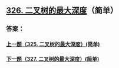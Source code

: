 ## [326. 二叉树的最大深度](https://leetcode-cn.com/problems/merge-two-sorted-lists/)（简单）





### 答案：



#### [上一题（325. 二叉树的最大深度）(简单)](https://github.com/sdwwld/leetCode/blob/master/src/main/java/com/wld/java/leetcode/leetCode0325.md)

#### [下一题（327. 二叉树的最大深度）(简单)](https://github.com/sdwwld/leetCode/blob/master/src/main/java/com/wld/java/leetcode/leetCode0327.md)